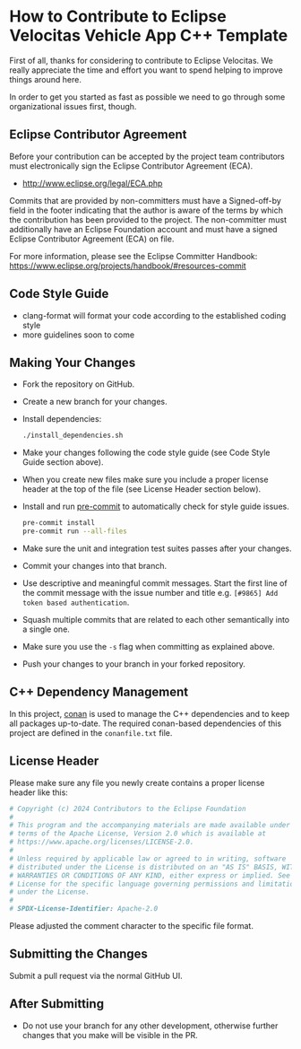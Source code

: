 # How to Contribute to Eclipse Velocitas Vehicle App C++ Template

First of all, thanks for considering to contribute to Eclipse Velocitas. We really
appreciate the time and effort you want to spend helping to improve things around here.

In order to get you started as fast as possible we need to go through some organizational issues first, though.

## Eclipse Contributor Agreement

Before your contribution can be accepted by the project team contributors must
electronically sign the Eclipse Contributor Agreement (ECA).

* http://www.eclipse.org/legal/ECA.php

Commits that are provided by non-committers must have a Signed-off-by field in
the footer indicating that the author is aware of the terms by which the
contribution has been provided to the project. The non-committer must
additionally have an Eclipse Foundation account and must have a signed Eclipse
Contributor Agreement (ECA) on file.

For more information, please see the Eclipse Committer Handbook:
https://www.eclipse.org/projects/handbook/#resources-commit

## Code Style Guide
* clang-format will format your code according to the established coding style
* more guidelines soon to come

## Making Your Changes

* Fork the repository on GitHub.
* Create a new branch for your changes.
* Install dependencies:

   ```bash
   ./install_dependencies.sh
   ```
* Make your changes following the code style guide (see Code Style Guide section above).
* When you create new files make sure you include a proper license header at the top of the file (see License Header section below).
* Install and run [pre-commit](https://pre-commit.com/) to automatically check for style guide issues.
    ```bash
    pre-commit install
    pre-commit run --all-files
    ```
* Make sure the unit and integration test suites passes after your changes.
* Commit your changes into that branch.
* Use descriptive and meaningful commit messages. Start the first line of the commit message with the issue number and title e.g. `[#9865] Add token based authentication`.
* Squash multiple commits that are related to each other semantically into a single one.
* Make sure you use the `-s` flag when committing as explained above.
* Push your changes to your branch in your forked repository.

## C++ Dependency Management

In this project, [conan](https://conan.io) is used to manage the C++ dependencies and to keep all packages up-to-date. The required conan-based dependencies of this project are defined in the `conanfile.txt` file.

## License Header

Please make sure any file you newly create contains a proper license header like this:

```python
# Copyright (c) 2024 Contributors to the Eclipse Foundation
#
# This program and the accompanying materials are made available under the
# terms of the Apache License, Version 2.0 which is available at
# https://www.apache.org/licenses/LICENSE-2.0.
#
# Unless required by applicable law or agreed to in writing, software
# distributed under the License is distributed on an "AS IS" BASIS, WITHOUT
# WARRANTIES OR CONDITIONS OF ANY KIND, either express or implied. See the
# License for the specific language governing permissions and limitations
# under the License.
#
# SPDX-License-Identifier: Apache-2.0
```
Please adjusted the comment character to the specific file format.

## Submitting the Changes

Submit a pull request via the normal GitHub UI.

## After Submitting

* Do not use your branch for any other development, otherwise further changes that you make will be visible in the PR.
